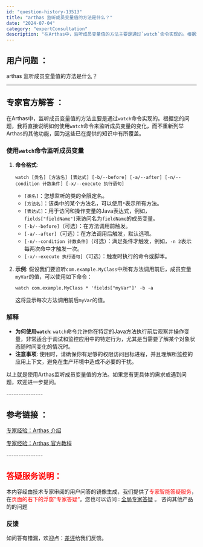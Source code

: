 ```yaml
---
id: "question-history-13513"
title: "arthas 监听成员变量值的方法是什么？"
date: "2024-07-04"
category: "expertConsultation"
description: "在Arthas中，监听成员变量值的方法主要是通过`watch`命令实现的。根据您的问题，我将直接说明如何使用`watch`命令来监听成员变量的变化，而不重新列举Arthas的其他功能，因为这些已在提供的知识中有所覆盖。### 使用`watch`命令监听成员变量1. **命令格式**:   ```sh"
---
```


## 用户问题 ：

arthas 监听成员变量值的方法是什么？

---

## 专家官方解答 ：

在Arthas中，监听成员变量值的方法主要是通过`watch`命令实现的。根据您的问题，我将直接说明如何使用`watch`命令来监听成员变量的变化，而不重新列举Arthas的其他功能，因为这些已在提供的知识中有所覆盖。

### 使用`watch`命令监听成员变量

1. **命令格式**:

   ```shell
   watch [类名] [方法名] [表达式] [-b/--before] [-a/--after] [-n/--condition 计数条件] [-x/--execute 执行语句]
   ```

   - `[类名]`：您想监听的类的全限定名。
   - `[方法名]`：该类中的某个方法名，可以使用`*`表示所有方法。
   - `[表达式]`：用于访问和操作变量的Java表达式，例如，`fields["fieldName"]`来访问名为`fieldName`的成员变量。
   - `[-b/--before]`（可选）：在方法调用前触发。
   - `[-a/--after]`（可选）：在方法调用后触发，默认选项。
   - `[-n/--condition 计数条件]`（可选）：满足条件才触发，例如，`-n 2`表示每两次命中才触发一次。
   - `[-x/--execute 执行语句]`（可选）：触发时执行的命令或脚本。

2. **示例**:
   假设我们要监听`com.example.MyClass`中所有方法调用前后，成员变量`myVar`的值，可以使用如下命令：
   ```shell
   watch com.example.MyClass * 'fields["myVar"]' -b -a
   ```
   这将显示每次方法调用前后`myVar`的值。

### 解释

- **为何使用`watch`**: `watch`命令允许你在特定的Java方法执行前后观察并操作变量，非常适合于调试和监控应用中的特定行为，尤其是当需要了解某个对象状态随时间变化的情况时。
- **注意事项**: 使用时，请确保你有足够的权限访问目标进程，并且理解所监控的应用上下文，避免在生产环境中造成不必要的干扰。

以上就是使用Arthas监听成员变量值的方法。如果您有更具体的需求或遇到问题，欢迎进一步提问。

<font color="#949494">---------------</font>

## 参考链接 ：

[专家经验：Arthas 介绍](./user-question-history11442.md)

[专家经验：Arthas 官方教程](./user-question-history11466.md)

<font color="#949494">---------------</font>

## <font color="#FF0000">答疑服务说明：</font>

本内容经由技术专家审阅的用户问答的镜像生成，我们提供了<font color="#FF0000">专家智能答疑服务</font>，在<font color="#FF0000">页面的右下的浮窗”专家答疑“</font>。您也可以访问 : [全局专家答疑](https://answer.opensource.alibaba.com/docs/intro) 。 咨询其他产品的的问题

### 反馈

如问答有错漏，欢迎点：[差评](https://ai.nacos.io/user/feedbackByEnhancerGradePOJOID?enhancerGradePOJOId=16076)给我们反馈。
